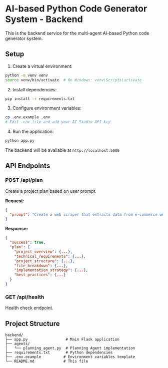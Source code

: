 # AI-based Python Code Generator System - Backend

This is the backend service for the multi-agent AI-based Python code generator system.

## Setup

1. Create a virtual environment:
```bash
python -m venv venv
source venv/bin/activate  # On Windows: venv\Scripts\activate
```

2. Install dependencies:
```bash
pip install -r requirements.txt
```

3. Configure environment variables:
```bash
cp .env.example .env
# Edit .env file and add your AI Studio API key
```

4. Run the application:
```bash
python app.py
```

The backend will be available at `http://localhost:5000`

## API Endpoints

### POST /api/plan
Create a project plan based on user prompt.

**Request:**
```json
{
  "prompt": "Create a web scraper that extracts data from e-commerce websites"
}
```

**Response:**
```json
{
  "success": true,
  "plan": {
    "project_overview": {...},
    "technical_requirements": {...},
    "project_structure": {...},
    "file_breakdown": {...},
    "implementation_strategy": {...},
    "best_practices": {...}
  }
}
```

### GET /api/health
Health check endpoint.

## Project Structure

```
backend/
├── app.py                 # Main Flask application
├── agents/
│   └── planning_agent.py  # Planning Agent implementation
├── requirements.txt       # Python dependencies
├── .env.example          # Environment variables template
└── README.md             # This file
```
